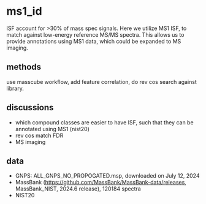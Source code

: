 # ms1_id

ISF account for >30% of mass spec signals.
Here we utilize MS1 ISF, to match against low-energy reference MS/MS spectra.
This allows us to provide annotations using MS1 data, which could be expanded to MS imaging.


## methods
use masscube workflow, add feature correlation, do rev cos search against library.

## discussions
- which compound classes are easier to have ISF, such that they can be annotated using MS1 (nist20)
- rev cos match FDR
- MS imaging

## data
- GNPS: ALL_GNPS_NO_PROPOGATED.msp, downloaded on July 12, 2024
- MassBank (https://github.com/MassBank/MassBank-data/releases, MassBank_NIST, 2024.6 release), 120184 spectra
- NIST20
